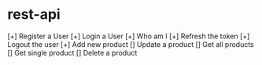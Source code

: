 # rest-api
[+] Register a User
[+] Login a User
[+] Who am I
[+] Refresh the token
[+] Logout the user
[+] Add new product
[] Update a product
[] Get all products
[] Get single product
[] Delete a product

